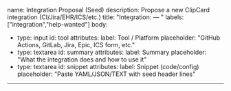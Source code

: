 name: Integration Proposal (Seed)
description: Propose a new ClipCard integration (CI/Jira/EHR/ICS/etc.)
title: "Integration: <tool> — <domain>"
labels: ["integration","help-wanted"]
body:
  - type: input
    id: tool
    attributes:
      label: Tool / Platform
      placeholder: "GitHub Actions, GitLab, Jira, Epic, ICS form, etc."
  - type: textarea
    id: summary
    attributes:
      label: Summary
      placeholder: "What the integration does and how to use it"
  - type: textarea
    id: snippet
    attributes:
      label: Snippet (code/config)
      placeholder: "Paste YAML/JSON/TEXT with seed header lines"

---

